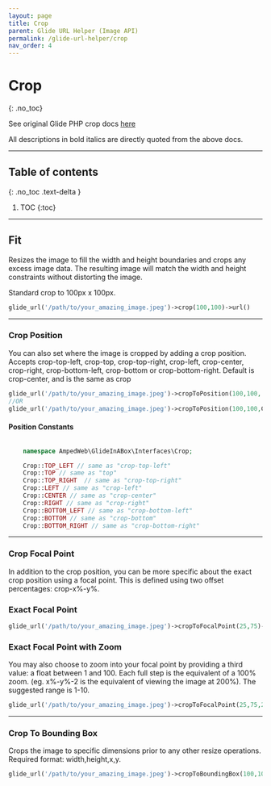 ```yaml
---
layout: page
title: Crop
parent: Glide URL Helper (Image API)
permalink: /glide-url-helper/crop 
nav_order: 4
---
```


# Crop
{: .no_toc}

See original Glide PHP crop docs [here](https://glide.thephpleague.com/1.0/api/crop/)

All descriptions in bold italics are directly quoted from the above docs.

---------------------
## Table of contents
{: .no_toc .text-delta }

1. TOC
{:toc}
---


## Fit

Resizes the image to fill the width and height boundaries and crops any excess image data. The resulting image will
match the width and height constraints without distorting the image.

Standard crop to 100px x 100px.

```php 
glide_url('/path/to/your_amazing_image.jpeg')->crop(100,100)->url()
```
----------------------
### Crop Position

You can also set where the image is cropped by adding a crop position. Accepts crop-top-left, crop-top,
crop-top-right, crop-left, crop-center, crop-right, crop-bottom-left, crop-bottom or crop-bottom-right. Default is
crop-center, and is the same as crop

```php 
glide_url('/path/to/your_amazing_image.jpeg')->cropToPosition(100,100,'crop-top-left')->url()
//OR
glide_url('/path/to/your_amazing_image.jpeg')->cropToPosition(100,100,Crop::TOP_LEFT)->url()
```
#### Position Constants
```php

    namespace AmpedWeb\GlideInABox\Interfaces\Crop;

    Crop::TOP_LEFT // same as "crop-top-left"
    Crop::TOP // same as "top"
    Crop::TOP_RIGHT  // same as "crop-top-right"
    Crop::LEFT // same as "crop-left"
    Crop::CENTER // same as "crop-center"
    Crop::RIGHT // same as "crop-right"
    Crop::BOTTOM_LEFT // same as "crop-bottom-left"
    Crop::BOTTOM // same as "crop-bottom"
    Crop::BOTTOM_RIGHT // same as "crop-bottom-right"
```
----------------------
### Crop Focal Point

In addition to the crop position, you can be more specific about the exact crop position using a focal point. This is
defined using two offset percentages: crop-x%-y%.

### Exact Focal Point
```php 
glide_url('/path/to/your_amazing_image.jpeg')->cropToFocalPoint(25,75)->url()
```

### Exact Focal Point with Zoom
You may also choose to zoom into your focal point by providing a third value: a float between 1 and 100. 
Each full step is the equivalent of a 100% zoom. (eg. x%-y%-2 is the equivalent of viewing the image at 200%). The suggested range is 1-10.
```php 
glide_url('/path/to/your_amazing_image.jpeg')->cropToFocalPoint(25,75,2)->url()
```
----------------------
### Crop To Bounding Box
Crops the image to specific dimensions prior to any other resize operations. Required format: width,height,x,y.
```php 
glide_url('/path/to/your_amazing_image.jpeg')->cropToBoundingBox(100,100,915,155)->url()
```